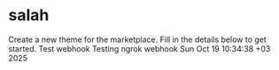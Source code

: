 # salah
Create a new theme for the marketplace. Fill in the details below to get started.
Test webhook
Testing ngrok webhook Sun Oct 19 10:34:38 +03 2025
